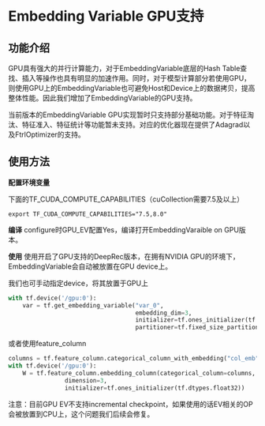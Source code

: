 # Embedding Variable GPU支持
## 功能介绍
GPU具有强大的并行计算能力，对于EmbeddingVariable底层的Hash Table查找、插入等操作也具有明显的加速作用。同时，对于模型计算部分若使用GPU，则使用GPU上的EmbeddingVariable也可避免Host和Device上的数据拷贝，提高整体性能。因此我们增加了EmbeddingVariable的GPU支持。

当前版本的EmbeddingVariable GPU实现暂时只支持部分基础功能。对于特征淘汰、特征准入、特征统计等功能暂未支持。对应的优化器现在提供了Adagrad以及FtrlOptimizer的支持。


## 使用方法
**配置环境变量**

下面的TF_CUDA_COMPUTE_CAPABILITIES（cuCollection需要7.5及以上）
```
export TF_CUDA_COMPUTE_CAPABILITIES="7.5,8.0"
```

**编译**
configure时GPU_EV配置Yes，编译打开EmbeddingVaraible on GPU版本。

**使用**
使用开启了GPU支持的DeepRec版本，在拥有NVIDIA GPU的环境下，EmbeddingVariable会自动被放置在GPU device上。

我们也可手动指定device，将其放置于GPU上
```python
with tf.device('/gpu:0'):
    var = tf.get_embedding_variable("var_0",
                                    embedding_dim=3,
                                    initializer=tf.ones_initializer(tf.float32),
                                    partitioner=tf.fixed_size_partitioner(num_shards=4))
```

或者使用feature_column
```python
columns = tf.feature_column.categorical_column_with_embedding("col_emb", dtype=tf.dtypes.int64)
with tf.device('/gpu:0'):
    W = tf.feature_column.embedding_column(categorical_column=columns,
                dimension=3,
                initializer=tf.ones_initializer(tf.dtypes.float32))
```

注意：目前GPU EV不支持incremental checkpoint，如果使用的话EV相关的OP会被放置到CPU上，这个问题我们后续会修复。
